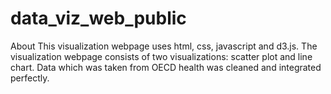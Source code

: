# data_viz_web_public
About This visualization webpage uses html, css, javascript and d3.js. The visualization webpage consists of two visualizations: scatter plot and line chart. Data which was taken from OECD health was cleaned and integrated perfectly.
